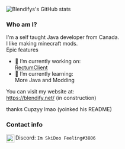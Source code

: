 ![Blendifys's GitHub stats](https://github-readme-stats.vercel.app/api?username=blendifyClient&include_all_commits=true&count_private=true&show_icons=true&theme=dark)

### Who am I?
I'm a self taught Java developer from Canada.<br />I like making minecraft mods.<br />Epic features


- 🔭 I’m currently working on: <br />
[RectumClient](https://github.com/blendifyClient/RectumClient)<br />
- 🌱 I’m currently learning: <br />
More Java and Modding


You can visit my website at: <br />
https://blendify.net/ (in construction)


thanks Cupzyy lmao (yoinked his README)<br />

### Contact info

<p align="left">

<img align="left" alt="Discord" width="22px" src="https://cdn.jsdelivr.net/npm/simple-icons@v3/icons/discord.svg"/> Discord: `Im SkiDoo Feeling#3806`

</p>
